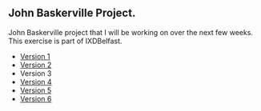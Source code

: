 ## John Baskerville Project.

John Baskerville project that I will be working on over the next few weeks. This exercise is part of IXDBelfast.

- [Version 1](http://williamipark.github.io/John-Baskerville/version1.html)
- [Version 2](http://williamipark.github.io/John-Baskerville/version2.html)
- Version 3
- [Version 4](http://williamipark.github.io/John-Baskerville/version4.html)
- [Version 5](http://williamipark.github.io/John-Baskerville/version5.html)
- [Version 6](http://williamipark.github.io/John-Baskerville/version6.html)